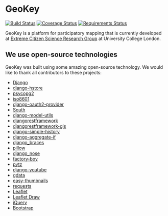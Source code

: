 # GeoKey

[![Build Status](https://travis-ci.org/ExCiteS/geokey.svg?branch=master)](https://travis-ci.org/ExCiteS/geokey) [![Coverage Status](https://coveralls.io/repos/ExCiteS/geokey/badge.png)](https://coveralls.io/r/ExCiteS/geokey) [![Requirements Status](https://requires.io/github/ExCiteS/geokey/requirements.svg?branch=master)](https://requires.io/github/ExCiteS/geokey/requirements/?branch=master)

GeoKey is a platform for participatory mapping that is currently developed at [Extreme Citizen Science Research Group](http://ucl.ac.uk/excites) at University College London. 

## We use open-source technologies

GeoKey was built using some amazing open-source technology. We would like to thank all contributors to these projects:

- [Django](https://www.djangoproject.com/)
- [django-hstore](https://github.com/djangonauts/django-hstore)
- [psycopg2](http://initd.org/psycopg/)
- [iso8601](https://bitbucket.org/micktwomey/pyiso8601)
- [django-oauth2-provider](https://github.com/caffeinehit/django-oauth2-provider)
- [South](http://south.aeracode.org/)
- [django-model-utils](https://github.com/carljm/django-model-utils)
- [djangorestframework](http://www.django-rest-framework.org/)
- [djangorestframework-gis](https://github.com/djangonauts/django-rest-framework-gis)
- [django-simple-history](https://github.com/treyhunner/django-simple-history)
- [django-aggregate-if](https://github.com/henriquebastos/django-aggregate-if)
- [django_braces](https://github.com/brack3t/django-braces)
- [pillow](http://python-pillow.github.io/)
- [django_nose](https://github.com/django-nose/django-nose)
- [factory-boy](http://factoryboy.readthedocs.org/en/latest/)
- [pytz](http://pytz.sourceforge.net/)
- [django-youtube](https://github.com/laplacesdemon/django-youtube)
- [gdata](https://code.google.com/p/gdata-python-client/)
- [easy-thumbnails](https://github.com/SmileyChris/easy-thumbnails)
- [requests](http://docs.python-requests.org/en/latest/)
- [Leaflet](http://leafletjs.com/)
- [Leaflet Draw](https://github.com/Leaflet/Leaflet.draw)
- [jQuery](http://jquery.com/)
- [Bootstrap](http://getbootstrap.com/)
